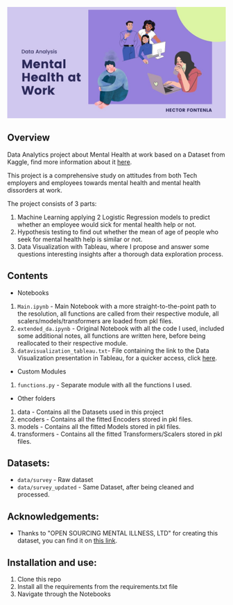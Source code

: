 ![](images/banner.jpg)

## Overview

Data Analytics project about Mental Health at work based on a Dataset from Kaggle, find more information about it [here](https://www.kaggle.com/datasets/osmi/mental-health-in-tech-survey). 

This project is a comprehensive study on attitudes from both Tech employers and employees towards mental health and mental health dissorders at work.

The project consists of 3 parts: 

1. Machine Learning applying 2 Logistic Regression models to predict whether an employee would sick for mental health help or not.
2. Hypothesis testing to find out whether the mean of age of people who seek for mental health help is similar or not.
3. Data Visualization with Tableau, where I propose and answer some questions interesting insights after a thorough data exploration process.

## Contents

- Notebooks
1. `Main.ipynb` - Main Notebook with a more straight-to-the-point path to the resolution, all functions are called from their respective module, all scalers/models/transformers are loaded from pkl files.
2. `extended_da.ipynb` - Original Notebook with all the code I used, included some additional notes, all functions are written here, before being reallocated to their respective module.
3. `datavisualization_tableau.txt`- File containing the link to the Data Visualization presentation in Tableau, for a quicker access, click [here](https://public.tableau.com/app/profile/hector.fontenla/viz/MentalHealth_16473455406840/Story1).

- Custom Modules
1. `functions.py` - Separate module with all the functions I used.

- Other folders
1. data - Contains all the Datasets used in this project
2. encoders - Contains all the fitted Encoders stored in pkl files.
3. models - Contains all the fitted Models stored in pkl files.
4. transformers - Contains all the fitted Transformers/Scalers stored in pkl files.

## Datasets:

-  `data/survey` - Raw dataset
-  `data/survey_updated` - Same Dataset, after being cleaned and processed.

## Acknowledgements:

- Thanks to "OPEN SOURCING MENTAL ILLNESS, LTD" for creating this dataset, you can find it on [this link](https://www.kaggle.com/datasets/osmi/mental-health-in-tech-survey).


## Installation and use:

1. Clone this repo
2. Install all the requirements from the requirements.txt file
3. Navigate through the Notebooks



